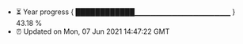 - ⏳ Year progress { ████████████▁▁▁▁▁▁▁▁▁▁▁▁▁▁▁▁▁▁ } 43.18 %
- ⏰ Updated on Mon, 07 Jun 2021 14:47:22 GMT

